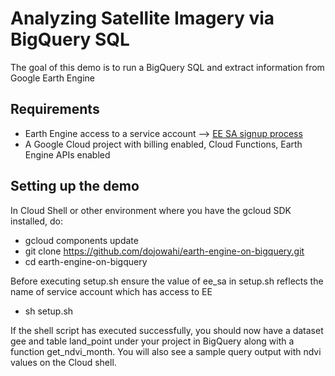 # Analyzing Satellite Imagery via BigQuery SQL
The goal of this demo is to run a BigQuery SQL and extract information from Google Earth Engine

## Requirements
* Earth Engine access to a service account --> [EE SA signup process](https://developers.google.com/earth-engine/guides/service_account)
* A Google Cloud project with billing enabled, Cloud Functions, Earth Engine APIs enabled


## Setting up the demo
In Cloud Shell or other environment where you have the gcloud SDK installed, do:
* gcloud components update
* git clone https://github.com/dojowahi/earth-engine-on-bigquery.git
* cd earth-engine-on-bigquery

Before executing setup.sh ensure the value of ee_sa in setup.sh reflects the name of service account which has access to EE
* sh setup.sh

If the shell script has executed successfully, you should now have a dataset gee and table land_point under your project in BigQuery along with a function get_ndvi_month. You will also see a sample query output with ndvi values on the Cloud shell.
